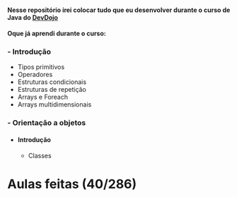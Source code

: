 #### Nesse repositório irei colocar tudo que eu desenvolver durante o curso de Java do <a href="https://www.youtube.com/playlist?list=PL62G310vn6nFIsOCC0H-C2infYgwm8SWW" target="__blank">DevDojo</a>

#### Oque já aprendi durante o curso: 

### - Introdução
  - Tipos primitivos
  - Operadores
  - Estruturas condicionais
  - Estruturas de repetição
  - Arrays e Foreach
  - Arrays multidimensionais 

### - Orientação a objetos

 - #### Introdução 
   - Classes







# Aulas feitas (40/286) 